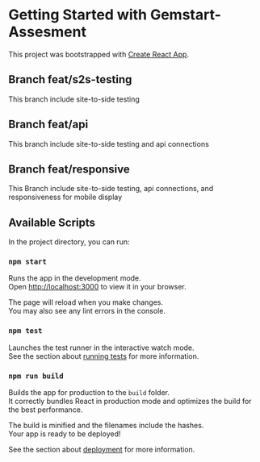 # Getting Started with Gemstart-Assesment

This project was bootstrapped with [Create React App](https://github.com/facebook/create-react-app).

## Branch feat/s2s-testing
This branch include site-to-side testing

## Branch feat/api
This branch include site-to-side testing and api connections

## Branch feat/responsive
This Branch include site-to-side testing, api connections, and responsiveness for mobile display

## Available Scripts

In the project directory, you can run:

### `npm start`

Runs the app in the development mode.\
Open [http://localhost:3000](http://localhost:3000) to view it in your browser.

The page will reload when you make changes.\
You may also see any lint errors in the console.

### `npm test`

Launches the test runner in the interactive watch mode.\
See the section about [running tests](https://facebook.github.io/create-react-app/docs/running-tests) for more information.

### `npm run build`

Builds the app for production to the `build` folder.\
It correctly bundles React in production mode and optimizes the build for the best performance.

The build is minified and the filenames include the hashes.\
Your app is ready to be deployed!

See the section about [deployment](https://facebook.github.io/create-react-app/docs/deployment) for more information.
